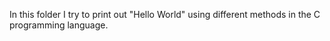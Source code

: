 In this folder I try to print out "Hello World" using different methods in the C programming language.
